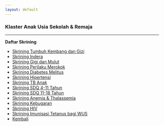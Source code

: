 ```yaml
---
layout: default
---
```


### [](#header-1)Klaster Anak Usia Sekolah & Remaja
* * *
**Daftar Skrining**
-   <a href="https://docs.google.com/forms/d/e/1FAIpQLSfPMxgpLQl4Y8egxbYUAUsmU9dHfpu7v6jM17sAu90WjSQWOw/viewform?usp=sharing">Skrining Tumbuh Kembang dan Gizi</a>
-   <a href="https://docs.google.com/forms/d/e/1FAIpQLSeCc8vrp1QfLkR38OMOY2xkxGd0bvkHkw6UYjytXF8T68PUMQ/viewform?usp=sharing">Skrining Indera</a>
-   <a href="https://docs.google.com/forms/d/e/1FAIpQLSdKi4mUgMyGQeXskHUvp1pY-GvYwx15EL1GTDcL7eKH8kv5YA/viewform?usp=sharing">Skrining Gigi dan Mulut</a>
-   <a href="https://docs.google.com/forms/d/e/1FAIpQLSeWNRWppE0kBYx-vSqkgl-f_Y-B6YbSpJaew2t4yTof-3r5qQ/viewform?usp=sharing">Skrining Perilaku Merokok</a>
-   <a href="https://docs.google.com/forms/d/e/1FAIpQLSeUgCeEIT9p0n3fB8Lhn5bQEZJrW1UX8DtkMa6KSdO0flXu7w/viewform?usp=sharing">Skrining Diabetes Melitus<a>
-   <a href="https://docs.google.com/forms/d/e/1FAIpQLSe6zoWOztqn-0SqClLF7E6zA9C0O4zbrXI444mnDV6LulAVhw/viewform?usp=sharing">Skrining Hipertensi</a>
-   <a href="https://docs.google.com/forms/d/e/1FAIpQLSdCHF8hT0_-xuEE4yt5rXKsPa7EdngQEGEwPgKF6ewDFUrtCA/viewform?usp=sharing">Skrining TB Anak</a>
-   <a href="https://docs.google.com/forms/d/e/1FAIpQLSdXzQHQ_NRx4vI2bcg4YPq7rVrfVpBsCixw1XzS8gBPcvksmQ/viewform?usp=sharing">Skrining SDQ 4-11 Tahun</a>
-   <a href="https://docs.google.com/forms/d/e/1FAIpQLSekZ7k1ISMv2gJPnfjQgU5EVgHyBGTLjHr9JyPD5RpS9lTp9w/viewform?usp=sharing">Skrining SDQ 11-18 Tahun</a>
-   <a href="https://docs.google.com/forms/d/e/1FAIpQLSdoQ0X5H1SidVKkvlxLl-9WOx7JiTcmadVxkcmmz9r2htIiYA/viewform?usp=sharing">Skrining Anemia & Thalassemia</a>
-   <a href="https://docs.google.com/forms/d/e/1FAIpQLSfFawXTnhH76I6_23SHQXpPPql2TCcL43IsnzTtvogSWf-q4Q/viewform?usp=sharing">Skrining Kebugaran</a>
-   <a href="https://docs.google.com/forms/d/e/1FAIpQLSc-sx0kfyXE7VJYPeAFPfkC-Lt_JjFbuJJ8uyAVBEQNa9Pb2Q/viewform?usp=sharing">Skrining HIV</a>
-   <a href="https://docs.google.com/forms/d/e/1FAIpQLSccI7dagMdhKdHt-ZBmvQ9cQayHKZEjK1bFoth7S1NySgD50Q/viewform?usp=sharing">Skrining Imunisasi Tetanus bagi WUS</a>
-   [Kembali](skrining_ilp)